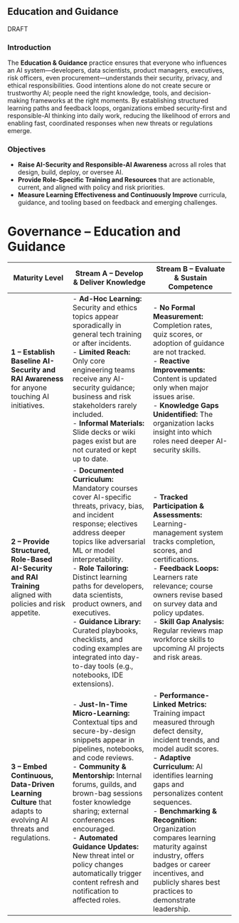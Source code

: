 ## Education and Guidance  
DRAFT  

### Introduction  

The **Education & Guidance** practice ensures that everyone who influences an AI system—developers, data scientists, product managers, executives, risk officers, even procurement—understands their security, privacy, and ethical responsibilities. Good intentions alone do not create secure or trustworthy AI; people need the right knowledge, tools, and decision-making frameworks at the right moments. By establishing structured learning paths and feedback loops, organizations embed security-first and responsible-AI thinking into daily work, reducing the likelihood of errors and enabling fast, coordinated responses when new threats or regulations emerge.  

### Objectives  

- **Raise AI-Security and Responsible-AI Awareness** across all roles that design, build, deploy, or oversee AI.  
- **Provide Role-Specific Training and Resources** that are actionable, current, and aligned with policy and risk priorities.  
- **Measure Learning Effectiveness and Continuously Improve** curricula, guidance, and tooling based on feedback and emerging challenges.  

# Governance – Education and Guidance  

| Maturity Level | Stream A – Develop & Deliver Knowledge | Stream B – Evaluate & Sustain Competence |
|----------------|----------------------------------------|-----------------------------------------|
| **1 – Establish Baseline AI-Security and RAI Awareness** for anyone touching AI initiatives. | - **Ad-Hoc Learning:** Security and ethics topics appear sporadically in general tech training or after incidents.<br/>- **Limited Reach:** Only core engineering teams receive any AI-security guidance; business and risk stakeholders rarely included.<br/>- **Informal Materials:** Slide decks or wiki pages exist but are not curated or kept up to date. | - **No Formal Measurement:** Completion rates, quiz scores, or adoption of guidance are not tracked.<br/>- **Reactive Improvements:** Content is updated only when major issues arise.<br/>- **Knowledge Gaps Unidentified:** The organization lacks insight into which roles need deeper AI-security skills. |
| **2 – Provide Structured, Role-Based AI-Security and RAI Training** aligned with policies and risk appetite. | - **Documented Curriculum:** Mandatory courses cover AI-specific threats, privacy, bias, and incident response; electives address deeper topics like adversarial ML or model interpretability.<br/>- **Role Tailoring:** Distinct learning paths for developers, data scientists, product owners, and executives.<br/>- **Guidance Library:** Curated playbooks, checklists, and coding examples are integrated into day-to-day tools (e.g., notebooks, IDE extensions). | - **Tracked Participation & Assessments:** Learning-management system tracks completion, scores, and certifications.<br/>- **Feedback Loops:** Learners rate relevance; course owners revise based on survey data and policy updates.<br/>- **Skill Gap Analysis:** Regular reviews map workforce skills to upcoming AI projects and risk areas. |
| **3 – Embed Continuous, Data-Driven Learning Culture** that adapts to evolving AI threats and regulations. | - **Just-In-Time Micro-Learning:** Contextual tips and secure-by-design snippets appear in pipelines, notebooks, and code reviews.<br/>- **Community & Mentorship:** Internal forums, guilds, and brown-bag sessions foster knowledge sharing; external conferences encouraged.<br/>- **Automated Guidance Updates:** New threat intel or policy changes automatically trigger content refresh and notification to affected roles. | - **Performance-Linked Metrics:** Training impact measured through defect density, incident trends, and model audit scores.<br/>- **Adaptive Curriculum:** AI identifies learning gaps and personalizes content sequences.<br/>- **Benchmarking & Recognition:** Organization compares learning maturity against industry, offers badges or career incentives, and publicly shares best practices to demonstrate leadership. |
